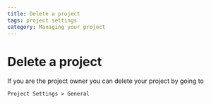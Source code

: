 ```yaml
---
title: Delete a project
tags: project settings
category: Managing your project
---
```


# Delete a project

If you are the project owner you can delete your project by going to

```Project Settings > General```
